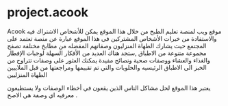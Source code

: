 # project.acook
Acook
موقع ويب لمنصة تعليم الطبخ من خلال هذا الموقع يمكن
للأشخاص الاشتراك فيه والاستفادة من خبرات الأشخاص المشتركين في هذا الموقع 
عبارة عن منصة تعتمد على المجتمع حيث يشارك الطهاة
المنزليون وصفاتهم المفضله من مطابخ مختلفة تصفح مجموعة متنوعة من الاطباق ,ستجد هناك العديد من الأفكار السهلة لوجبات الإفطار والغذاء
والعشاء ووصفات صحية ونصائح مفيدة 
يمكنك العثور على وصفات تتراوح من الخبز الى الاطباق
الرئيسيه والحلويات والتي تم تقييمها ومراجعتها من قبل الملاييين الطهاة المنزليين

يعتبر هذا الموقع لحل مشاكل الناس الذين يقعون في أخطاء
الوصفات ولا يستطيعون معرفيه اي وصفة هي الاصح .
